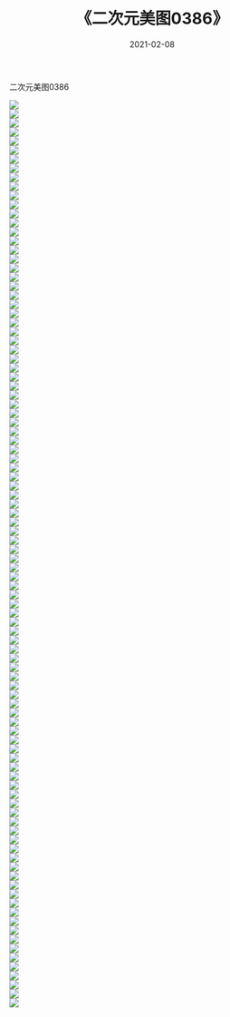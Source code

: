﻿---
layout: post
title:  《二次元美图0386》
date:   2021-02-08
img: http://imgx.orgx.ga/二次元/2021/二次元美图0386/000.jpg
categories: [美女, 清纯, 唯美]
---

二次元美图0386

 ![](http://imgx.orgx.ga/二次元/2021/二次元美图0386/001.jpg) <br>![](http://imgx.orgx.ga/二次元/2021/二次元美图0386/002.jpg) <br>![](http://imgx.orgx.ga/二次元/2021/二次元美图0386/003.jpg) <br>![](http://imgx.orgx.ga/二次元/2021/二次元美图0386/004.jpg) <br>![](http://imgx.orgx.ga/二次元/2021/二次元美图0386/005.jpg) <br>![](http://imgx.orgx.ga/二次元/2021/二次元美图0386/006.jpg) <br>![](http://imgx.orgx.ga/二次元/2021/二次元美图0386/007.jpg) <br>![](http://imgx.orgx.ga/二次元/2021/二次元美图0386/008.jpg) <br>![](http://imgx.orgx.ga/二次元/2021/二次元美图0386/009.jpg) <br>![](http://imgx.orgx.ga/二次元/2021/二次元美图0386/010.jpg) <br>![](http://imgx.orgx.ga/二次元/2021/二次元美图0386/011.jpg) <br>![](http://imgx.orgx.ga/二次元/2021/二次元美图0386/012.jpg) <br>![](http://imgx.orgx.ga/二次元/2021/二次元美图0386/013.jpg) <br>![](http://imgx.orgx.ga/二次元/2021/二次元美图0386/014.jpg) <br>![](http://imgx.orgx.ga/二次元/2021/二次元美图0386/015.jpg) <br>![](http://imgx.orgx.ga/二次元/2021/二次元美图0386/016.jpg) <br>![](http://imgx.orgx.ga/二次元/2021/二次元美图0386/017.jpg) <br>![](http://imgx.orgx.ga/二次元/2021/二次元美图0386/018.jpg) <br>![](http://imgx.orgx.ga/二次元/2021/二次元美图0386/019.jpg) <br>![](http://imgx.orgx.ga/二次元/2021/二次元美图0386/020.jpg) <br>![](http://imgx.orgx.ga/二次元/2021/二次元美图0386/021.jpg) <br>![](http://imgx.orgx.ga/二次元/2021/二次元美图0386/022.jpg) <br>![](http://imgx.orgx.ga/二次元/2021/二次元美图0386/023.jpg) <br>![](http://imgx.orgx.ga/二次元/2021/二次元美图0386/024.jpg) <br>![](http://imgx.orgx.ga/二次元/2021/二次元美图0386/025.jpg) <br>![](http://imgx.orgx.ga/二次元/2021/二次元美图0386/026.jpg) <br>![](http://imgx.orgx.ga/二次元/2021/二次元美图0386/027.jpg) <br>![](http://imgx.orgx.ga/二次元/2021/二次元美图0386/028.jpg) <br>![](http://imgx.orgx.ga/二次元/2021/二次元美图0386/029.jpg) <br>![](http://imgx.orgx.ga/二次元/2021/二次元美图0386/030.jpg) <br>![](http://imgx.orgx.ga/二次元/2021/二次元美图0386/031.jpg) <br>![](http://imgx.orgx.ga/二次元/2021/二次元美图0386/032.jpg) <br>![](http://imgx.orgx.ga/二次元/2021/二次元美图0386/033.jpg) <br>![](http://imgx.orgx.ga/二次元/2021/二次元美图0386/034.jpg) <br>![](http://imgx.orgx.ga/二次元/2021/二次元美图0386/035.jpg) <br>![](http://imgx.orgx.ga/二次元/2021/二次元美图0386/036.jpg) <br>![](http://imgx.orgx.ga/二次元/2021/二次元美图0386/037.jpg) <br>![](http://imgx.orgx.ga/二次元/2021/二次元美图0386/038.jpg) <br>![](http://imgx.orgx.ga/二次元/2021/二次元美图0386/039.jpg) <br>![](http://imgx.orgx.ga/二次元/2021/二次元美图0386/040.jpg) <br>![](http://imgx.orgx.ga/二次元/2021/二次元美图0386/041.jpg) <br>![](http://imgx.orgx.ga/二次元/2021/二次元美图0386/042.jpg) <br>![](http://imgx.orgx.ga/二次元/2021/二次元美图0386/043.jpg) <br>![](http://imgx.orgx.ga/二次元/2021/二次元美图0386/044.jpg) <br>![](http://imgx.orgx.ga/二次元/2021/二次元美图0386/045.jpg) <br>![](http://imgx.orgx.ga/二次元/2021/二次元美图0386/046.jpg) <br>![](http://imgx.orgx.ga/二次元/2021/二次元美图0386/047.jpg) <br>![](http://imgx.orgx.ga/二次元/2021/二次元美图0386/048.jpg) <br>![](http://imgx.orgx.ga/二次元/2021/二次元美图0386/049.jpg) <br>![](http://imgx.orgx.ga/二次元/2021/二次元美图0386/050.jpg) <br>![](http://imgx.orgx.ga/二次元/2021/二次元美图0386/051.jpg) <br>![](http://imgx.orgx.ga/二次元/2021/二次元美图0386/052.jpg) <br>![](http://imgx.orgx.ga/二次元/2021/二次元美图0386/053.jpg) <br>![](http://imgx.orgx.ga/二次元/2021/二次元美图0386/054.jpg) <br>![](http://imgx.orgx.ga/二次元/2021/二次元美图0386/055.jpg) <br>![](http://imgx.orgx.ga/二次元/2021/二次元美图0386/056.jpg) <br>![](http://imgx.orgx.ga/二次元/2021/二次元美图0386/057.jpg) <br>![](http://imgx.orgx.ga/二次元/2021/二次元美图0386/058.jpg) <br>![](http://imgx.orgx.ga/二次元/2021/二次元美图0386/059.jpg) <br>![](http://imgx.orgx.ga/二次元/2021/二次元美图0386/060.jpg) <br>![](http://imgx.orgx.ga/二次元/2021/二次元美图0386/061.jpg) <br>![](http://imgx.orgx.ga/二次元/2021/二次元美图0386/062.jpg) <br>![](http://imgx.orgx.ga/二次元/2021/二次元美图0386/063.jpg) <br>![](http://imgx.orgx.ga/二次元/2021/二次元美图0386/064.jpg) <br>![](http://imgx.orgx.ga/二次元/2021/二次元美图0386/065.jpg) <br>![](http://imgx.orgx.ga/二次元/2021/二次元美图0386/066.jpg) <br>![](http://imgx.orgx.ga/二次元/2021/二次元美图0386/067.jpg) <br>![](http://imgx.orgx.ga/二次元/2021/二次元美图0386/068.jpg) <br>![](http://imgx.orgx.ga/二次元/2021/二次元美图0386/069.jpg) <br>![](http://imgx.orgx.ga/二次元/2021/二次元美图0386/070.jpg) <br>![](http://imgx.orgx.ga/二次元/2021/二次元美图0386/071.jpg) <br>![](http://imgx.orgx.ga/二次元/2021/二次元美图0386/072.jpg) <br>![](http://imgx.orgx.ga/二次元/2021/二次元美图0386/073.jpg) <br>![](http://imgx.orgx.ga/二次元/2021/二次元美图0386/074.jpg) <br>![](http://imgx.orgx.ga/二次元/2021/二次元美图0386/075.jpg) <br>![](http://imgx.orgx.ga/二次元/2021/二次元美图0386/076.jpg) <br>![](http://imgx.orgx.ga/二次元/2021/二次元美图0386/077.jpg) <br>![](http://imgx.orgx.ga/二次元/2021/二次元美图0386/078.jpg) <br>![](http://imgx.orgx.ga/二次元/2021/二次元美图0386/079.jpg) <br>![](http://imgx.orgx.ga/二次元/2021/二次元美图0386/080.jpg) <br>![](http://imgx.orgx.ga/二次元/2021/二次元美图0386/081.jpg) <br>![](http://imgx.orgx.ga/二次元/2021/二次元美图0386/082.jpg) <br>![](http://imgx.orgx.ga/二次元/2021/二次元美图0386/083.jpg) <br>![](http://imgx.orgx.ga/二次元/2021/二次元美图0386/084.jpg) <br>![](http://imgx.orgx.ga/二次元/2021/二次元美图0386/085.jpg) <br>![](http://imgx.orgx.ga/二次元/2021/二次元美图0386/086.jpg) <br>![](http://imgx.orgx.ga/二次元/2021/二次元美图0386/087.jpg) <br>![](http://imgx.orgx.ga/二次元/2021/二次元美图0386/088.jpg) <br>![](http://imgx.orgx.ga/二次元/2021/二次元美图0386/089.jpg) <br>![](http://imgx.orgx.ga/二次元/2021/二次元美图0386/090.jpg) <br>![](http://imgx.orgx.ga/二次元/2021/二次元美图0386/091.jpg) <br>![](http://imgx.orgx.ga/二次元/2021/二次元美图0386/092.jpg) <br>![](http://imgx.orgx.ga/二次元/2021/二次元美图0386/093.jpg) <br>![](http://imgx.orgx.ga/二次元/2021/二次元美图0386/094.jpg) <br>![](http://imgx.orgx.ga/二次元/2021/二次元美图0386/095.jpg) <br>![](http://imgx.orgx.ga/二次元/2021/二次元美图0386/096.jpg) <br>![](http://imgx.orgx.ga/二次元/2021/二次元美图0386/097.jpg) <br>![](http://imgx.orgx.ga/二次元/2021/二次元美图0386/098.jpg) <br>![](http://imgx.orgx.ga/二次元/2021/二次元美图0386/099.jpg) <br>![](http://imgx.orgx.ga/二次元/2021/二次元美图0386/100.jpg) <br>